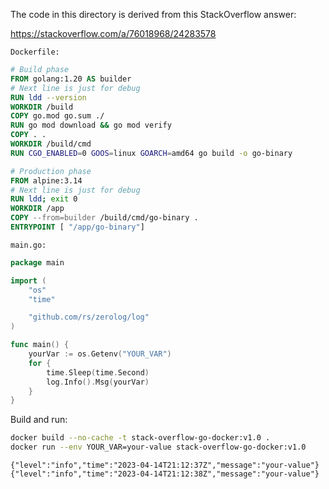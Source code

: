 The code in this directory is derived from this StackOverflow answer:

https://stackoverflow.com/a/76018968/24283578

`Dockerfile:`
```Dockerfile
# Build phase
FROM golang:1.20 AS builder
# Next line is just for debug
RUN ldd --version
WORKDIR /build
COPY go.mod go.sum ./
RUN go mod download && go mod verify
COPY . .
WORKDIR /build/cmd
RUN CGO_ENABLED=0 GOOS=linux GOARCH=amd64 go build -o go-binary

# Production phase
FROM alpine:3.14
# Next line is just for debug
RUN ldd; exit 0
WORKDIR /app
COPY --from=builder /build/cmd/go-binary .
ENTRYPOINT [ "/app/go-binary"]
```

`main.go:`
```go
package main

import (
	"os"
	"time"

	"github.com/rs/zerolog/log"
)

func main() {
	yourVar := os.Getenv("YOUR_VAR")
	for {
		time.Sleep(time.Second)
		log.Info().Msg(yourVar)
	}
}
```


Build and run:
```sh
docker build --no-cache -t stack-overflow-go-docker:v1.0 .
docker run --env YOUR_VAR=your-value stack-overflow-go-docker:v1.0
```
```text
{"level":"info","time":"2023-04-14T21:12:37Z","message":"your-value"}
{"level":"info","time":"2023-04-14T21:12:38Z","message":"your-value"}
```

